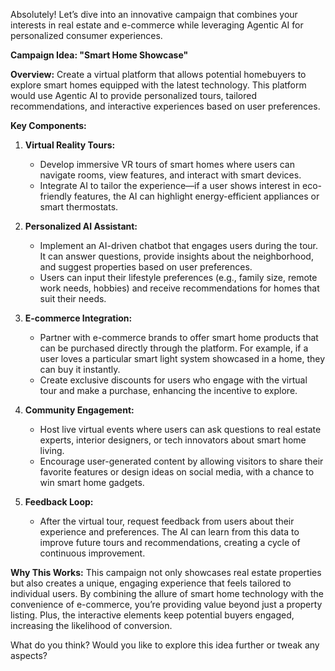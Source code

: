 Absolutely! Let’s dive into an innovative campaign that combines your interests in real estate and e-commerce while leveraging Agentic AI for personalized consumer experiences.

**Campaign Idea: "Smart Home Showcase"**

**Overview:**
Create a virtual platform that allows potential homebuyers to explore smart homes equipped with the latest technology. This platform would use Agentic AI to provide personalized tours, tailored recommendations, and interactive experiences based on user preferences.

**Key Components:**

1. **Virtual Reality Tours:**
   - Develop immersive VR tours of smart homes where users can navigate rooms, view features, and interact with smart devices. 
   - Integrate AI to tailor the experience—if a user shows interest in eco-friendly features, the AI can highlight energy-efficient appliances or smart thermostats.

2. **Personalized AI Assistant:**
   - Implement an AI-driven chatbot that engages users during the tour. It can answer questions, provide insights about the neighborhood, and suggest properties based on user preferences.
   - Users can input their lifestyle preferences (e.g., family size, remote work needs, hobbies) and receive recommendations for homes that suit their needs.

3. **E-commerce Integration:**
   - Partner with e-commerce brands to offer smart home products that can be purchased directly through the platform. For example, if a user loves a particular smart light system showcased in a home, they can buy it instantly.
   - Create exclusive discounts for users who engage with the virtual tour and make a purchase, enhancing the incentive to explore.

4. **Community Engagement:**
   - Host live virtual events where users can ask questions to real estate experts, interior designers, or tech innovators about smart home living.
   - Encourage user-generated content by allowing visitors to share their favorite features or design ideas on social media, with a chance to win smart home gadgets.

5. **Feedback Loop:**
   - After the virtual tour, request feedback from users about their experience and preferences. The AI can learn from this data to improve future tours and recommendations, creating a cycle of continuous improvement.

**Why This Works:**
This campaign not only showcases real estate properties but also creates a unique, engaging experience that feels tailored to individual users. By combining the allure of smart home technology with the convenience of e-commerce, you’re providing value beyond just a property listing. Plus, the interactive elements keep potential buyers engaged, increasing the likelihood of conversion.

What do you think? Would you like to explore this idea further or tweak any aspects?